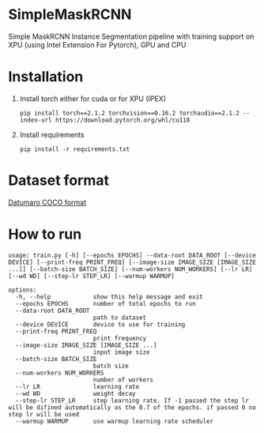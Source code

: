 # SimpleMaskRCNN
Simple MaskRCNN Instance Segmentation pipeline with training support on XPU (using Intel Extension For Pytorch), GPU and CPU

# Installation

1. Install torch either for cuda or for XPU (IPEX)

    ``
    pip install torch==2.1.2 torchvision==0.16.2 torchaudio==2.1.2 --index-url https://download.pytorch.org/whl/cu118
    ``

2. Install requirements

    `` pip install -r requirements.txt ``

# Dataset format

[Datumaro COCO format](https://openvinotoolkit.github.io/datumaro/latest/docs/data-formats/formats/coco.html)

# How to run

```
usage: train.py [-h] [--epochs EPOCHS] --data-root DATA_ROOT [--device DEVICE] [--print-freq PRINT_FREQ] [--image-size IMAGE_SIZE [IMAGE_SIZE ...]] [--batch-size BATCH_SIZE] [--num-workers NUM_WORKERS] [--lr LR] [--wd WD] [--step-lr STEP_LR] [--warmup WARMUP]

options:
  -h, --help            show this help message and exit
  --epochs EPOCHS       number of total epochs to run
  --data-root DATA_ROOT
                        path to dataset
  --device DEVICE       device to use for training
  --print-freq PRINT_FREQ
                        print frequency
  --image-size IMAGE_SIZE [IMAGE_SIZE ...]
                        input image size
  --batch-size BATCH_SIZE
                        batch size
  --num-workers NUM_WORKERS
                        number of workers
  --lr LR               learning rate
  --wd WD               weight decay
  --step-lr STEP_LR     step learning rate. If -1 passed the step lr will be difined automatically as the 0.7 of the epochs. if passed 0 no step lr will be used
  --warmup WARMUP       use warmup learning rate scheduler
  ```


